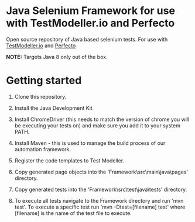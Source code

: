 # Java Selenium Framework for use with TestModeller.io and Perfecto
Open source repository of Java based selenium tests. For use with [TestModeller.io](http://www.testmodeller.io) and [Perfecto](http://www.Perfecto.io)

**NOTE:** Targets Java 8 only out of the box.

# Getting started
1. Clone this repository.

2. Install the Java Development Kit
3. Install ChromeDriver (this needs to match the version of chrome you will be executing your tests on) and make sure you add it to your system PATH.
4. Install Maven - this is used to manage the build process of our automation framework.

5. Register the code templates to Test Modeller.
6. Copy generated page objects into the 'Framework\src\main\java\pages' directory. 
7. Copy generated tests into the 'Framework\src\test\java\tests' directory.

8. To execute all tests navigate to the Framework directory and run 'mvn test'. To execute a specific test run 'mvn -Dtest=[filename] test' where [filename] is the name of the test file to execute.
